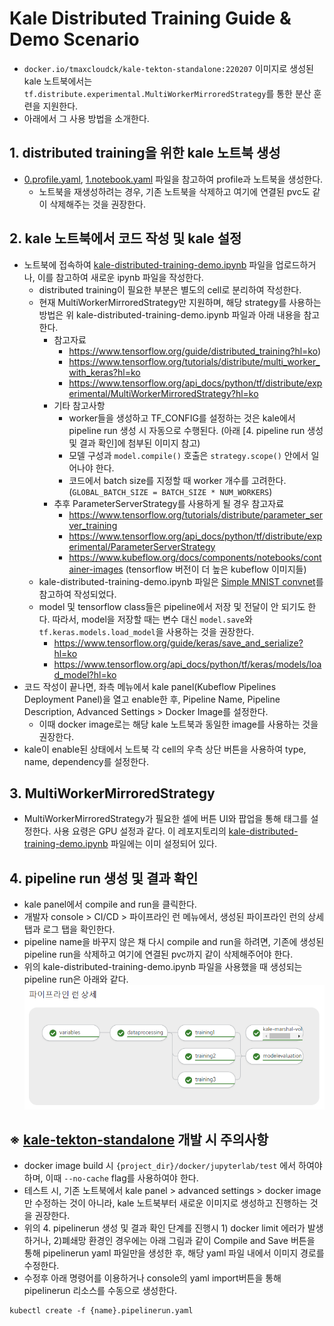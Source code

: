 # Kale Distributed Training Guide & Demo Scenario

- `docker.io/tmaxcloudck/kale-tekton-standalone:220207` 이미지로 생성된 kale 노트북에서는 `tf.distribute.experimental.MultiWorkerMirroredStrategy`를 통한 분산 훈련을 지원한다.
- 아래에서 그 사용 방법을 소개한다.

## 1. distributed training을 위한 kale 노트북 생성

- [0.profile.yaml](./yaml/0.profile.yaml), [1.notebook.yaml](./yaml/1.notebook.yaml) 파일을 참고하여 profile과 노트북을 생성한다.
  - 노트북을 재생성하려는 경우, 기존 노트북을 삭제하고 여기에 연결된 pvc도 같이 삭제해주는 것을 권장한다.

## 2. kale 노트북에서 코드 작성 및 kale 설정

- 노트북에 접속하여 [kale-distributed-training-demo.ipynb](./examples/kale-distributed-training-demo.ipynb) 파일을 업로드하거나, 이를 참고하여 새로운 ipynb 파일을 작성한다.
  - distributed training이 필요한 부분은 별도의 cell로 분리하여 작성한다.
  - 현재 MultiWorkerMirroredStrategy만 지원하며, 해당 strategy를 사용하는 방법은 위 kale-distributed-training-demo.ipynb 파일과 아래 내용을 참고한다.
    - 참고자료
      - https://www.tensorflow.org/guide/distributed_training?hl=ko)
      - https://www.tensorflow.org/tutorials/distribute/multi_worker_with_keras?hl=ko
      - https://www.tensorflow.org/api_docs/python/tf/distribute/experimental/MultiWorkerMirroredStrategy?hl=ko
    - 기타 참고사항
      - worker들을 생성하고 TF_CONFIG를 설정하는 것은 kale에서 pipeline run 생성 시 자동으로 수행된다.
        (아래 \[4. pipeline run 생성 및 결과 확인\]에 첨부된 이미지 참고)
      - 모델 구성과 `model.compile()` 호출은 `strategy.scope()` 안에서 일어나야 한다.
      - 코드에서 batch size를 지정할 때 worker 개수를 고려한다. (`GLOBAL_BATCH_SIZE = BATCH_SIZE * NUM_WORKERS`)
    - 추후 ParameterServerStrategy를 사용하게 될 경우 참고자료
      - https://www.tensorflow.org/tutorials/distribute/parameter_server_training
      - https://www.tensorflow.org/api_docs/python/tf/distribute/experimental/ParameterServerStrategy
      - https://www.kubeflow.org/docs/components/notebooks/container-images (tensorflow 버전이 더 높은 kubeflow 이미지들)
  - kale-distributed-training-demo.ipynb 파일은 [Simple MNIST convnet](https://keras.io/examples/vision/mnist_convnet/)를 참고하여 작성되었다.
  - model 및 tensorflow class들은 pipeline에서 저장 및 전달이 안 되기도 한다.
    따라서, model을 저장할 때는 변수 대신 `model.save`와 `tf.keras.models.load_model`을 사용하는 것을 권장한다.
    - https://www.tensorflow.org/guide/keras/save_and_serialize?hl=ko
    - https://www.tensorflow.org/api_docs/python/tf/keras/models/load_model?hl=ko
- 코드 작성이 끝나면, 좌측 메뉴에서 kale panel(Kubeflow Pipelines Deployment Panel)을 열고 enable한 후, Pipeline Name, Pipeline Description, Advanced Settings > Docker Image를 설정한다.
  - 이때 docker image로는 해당 kale 노트북과 동일한 image를 사용하는 것을 권장한다.
- kale이 enable된 상태에서 노트북 각 cell의 우측 상단 버튼을 사용하여 type, name, dependency를 설정한다.

## 3. MultiWorkerMirroredStrategy

- MultiWorkerMirroredStrategy가 필요한 셀에 버튼 UI와 팝업을 통해 태그를 설정한다. 사용 요령은 GPU 설정과 같다.
  이 레포지토리의 [kale-distributed-training-demo.ipynb](./examples/kale-distributed-training-demo.ipynb) 파일에는 이미 설정되어 있다.

## 4. pipeline run 생성 및 결과 확인

- kale panel에서 compile and run을 클릭한다.
- 개발자 console > CI/CD > 파이프라인 런 메뉴에서, 생성된 파이프라인 런의 상세 탭과 로그 탭을 확인한다.
- pipeline name을 바꾸지 않은 채 다시 compile and run을 하려면, 기존에 생성된 pipeline run을 삭제하고 여기에 연결된 pvc까지 같이 삭제해주어야 한다.
- 위의 kale-distributed-training-demo.ipynb 파일을 사용했을 때 생성되는 pipeline run은 아래와 같다.
  ![pipelinerun.png](./images/pipelinerun.png)

## ※ [kale-tekton-standalone](https://github.com/tmax-cloud/kale-tekton-standalone) 개발 시 주의사항

- docker image build 시 `{project_dir}/docker/jupyterlab/test` 에서 하여야 하며, 이때 `--no-cache` flag를 사용하여야 한다.
- 테스트 시, 기존 노트북에서 kale panel > advanced settings > docker image 만 수정하는 것이 아니라, kale 노트북부터 새로운 이미지로 생성하고 진행하는 것을 권장한다.
- 위의 4. pipelinerun 생성 및 결과 확인 단계를 진행시 1) docker limit 에러가 발생하거나, 2)폐쇄망 환경인 경우에는 아래 그림과 같이 Compile and Save 버튼을 통해 pipelinerun yaml 파일만을 생성한 후, 해당 yaml 파일 내에서 이미지 경로를 수정한다.
- 수정후 아래 명령어를 이용하거나 console의 yaml import버튼을 통해 pipelinerun 리소스를 수동으로 생성한다.
```
kubectl create -f {name}.pipelinerun.yaml
``` 
